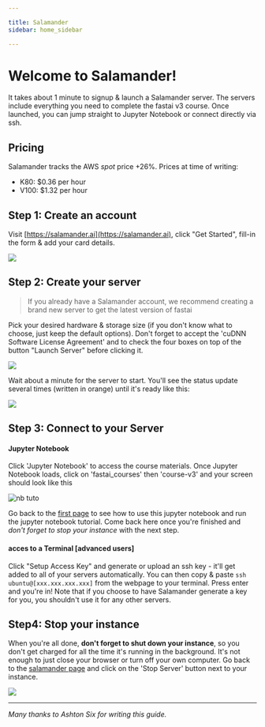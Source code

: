 ```yaml
---

title: Salamander
sidebar: home_sidebar

---
```


# Welcome to Salamander!

It takes about 1 minute to signup & launch a Salamander server. The servers include everything you need to complete the fastai v3 course. Once launched, you can jump straight to Jupyter Notebook or connect directly via ssh.

## Pricing

Salamander tracks the AWS _spot_ price +26%. Prices at time of writing:

- K80: $0.36 per hour
- V100: $1.32 per hour

## Step 1: Create an account

Visit [https://salamander.ai](https://salamander.ai), click "Get Started", fill-in the form & add your card details.

![](/images/salamander/create_account.png)

## Step 2: Create your server

> If you already have a Salamander account, we recommend creating a brand new server to get the latest version of fastai

Pick your desired hardware & storage size (if you don't know what to choose, just keep the default options). Don't forget to accept the 'cuDNN Software License Agreement' and to check the four boxes on top of the button "Launch Server" before clicking it.

![](/images/salamander/create_server.png)

Wait about a minute for the server to start. You'll see the status update several times (written in orange) until it's ready like this:

![](/images/salamander/ready.png)

## Step 3: Connect to your Server

#### Jupyter Notebook

Click 'Jupyter Notebook' to access the course materials. Once Jupyter Notebook loads, click on 'fastai_courses' then 'course-v3' and your screen should look like this

![nb tuto](/images/salamander/final.png)

Go back to the [first page](index) to see how to use this jupyter notebook and run the jupyter notebook tutorial. Come back here once you're finished and *don't forget to stop your instance* with the next step.

#### acces to a Terminal [advanced users]

Click "Setup Access Key" and generate or upload an ssh key - it'll get added to all of your servers automatically. You can then copy & paste `ssh ubuntu@[xxx.xxx.xxx.xxx]` from the webpage to your terminal. Press enter and you're in! Note that if you choose to have Salamander generate a key for you, you shouldn't use it for any other servers.

## Step4: Stop your instance

When you're all done, **don't forget to shut down your instance**, so you don't get charged for all the time it's running in the background. It's not enough to just close your browser or turn off your own computer. Go back to the [salamander page](https://salamander.ai/) and click on the 'Stop Server' button next to your instance.

![](/images/salamander/stop.png)

---

_Many thanks to Ashton Six for writing this guide._
